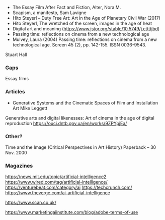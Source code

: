 
* The Essay Film After Fact and Fiction, Alter, Nora M. 
* Scapism, a manifesto, Sam Lavigne 
* Hito Steyerl – Duty Free Art: Art in the Age of Planetary Civil War (2017)
* Hito Steyerl, The wretched of the screen, images in the age of heat
* Digital art and meaning (https://www.jstor.org/stable/10.5749/j.cttttjbd)
* Passing time: reflections on cinema from a new technological age
* Mulvey, Laura (2004) Passing time: reflections on cinema from a new technological age. Screen 45 (2), pp. 142-155. ISSN 0036-9543.

Stuart Hall 

### Gaps
Essay films

### Articles
* Generative Systems and the Cinematic Spaces of Film and Installation Art
Mike Leggett

Generative arts and digital likenesses: Art of cinema in the age of digital reproduction https://ouci.dntb.gov.ua/en/works/9ZPYpjEa/


### Other?
Time and the Image (Critical Perspectives in Art History) Paperback – 30 Nov. 2000




### Magazines


https://news.mit.edu/topic/artificial-intelligence2
https://www.wired.com/tag/artificial-intelligence/
https://venturebeat.com/category/ai
https://techcrunch.com/
https://www.theverge.com/ai-artificial-intelligence

https://www.scan.co.uk/

https://www.marketingaiinstitute.com/blog/adobe-terms-of-use
